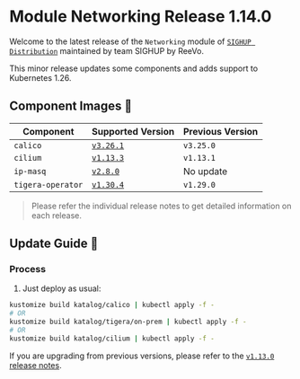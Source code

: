 # Module Networking Release 1.14.0

Welcome to the latest release of the `Networking` module of [`SIGHUP Distribution`](https://github.com/sighupio/distribution) maintained by team SIGHUP by ReeVo.

This minor release updates some components and adds support to Kubernetes 1.26.

## Component Images 🚢

| Component         | Supported Version                                                                | Previous Version |
| ----------------- | -------------------------------------------------------------------------------- | ---------------- |
| `calico`          | [`v3.26.1`](https://projectcalico.docs.tigera.io/archive/v3.26/release-notes/)   | `v3.25.0`        |
| `cilium`          | [`v1.13.3`](https://github.com/cilium/cilium/releases/tag/v1.13.1)               | `v1.13.1`        |
| `ip-masq`         | [`v2.8.0`](https://github.com/kubernetes-sigs/ip-masq-agent/releases/tag/v2.5.0) | No update        |
| `tigera-operator` | [`v1.30.4`](https://github.com/tigera/operator/releases/tag/v1.30.4)             | `v1.29.0`        |

> Please refer the individual release notes to get detailed information on each release.

## Update Guide 🦮

### Process

1. Just deploy as usual:

```bash
kustomize build katalog/calico | kubectl apply -f -
# OR
kustomize build katalog/tigera/on-prem | kubectl apply -f -
# OR
kustomize build katalog/cilium | kubectl apply -f -
```

If you are upgrading from previous versions, please refer to the [`v1.13.0` release notes](https://github.com/sighupio/module-networking/releases/tag/v1.13.0).
